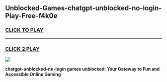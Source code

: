 
## Unblocked-Games-chatgpt-unblocked-no-login-Play-Free-f4k0e
<h3>
<a href="https://premium76.site?title=chatgpt-unblocked-no-login&ref=18A1">CLICK TO PLAY</a></h3>
<hr>

<h3>
<a href="https://premium76.site?title=chatgpt-unblocked-no-login&ref=18A1">CLICK 2 PLAY</a>
  
</h3>

<a href="https://premium76.site?title=chatgpt-unblocked-no-login&ref=18A1"><img src="https://clearcache.store/games.png"></a>


**chatgpt-unblocked-no-login games unblocked: Your Gateway to Fun and Accessible Online Gaming**
